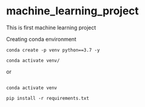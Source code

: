# machine_learning_project

This is first machine learning project

Creating conda environment

```
conda create -p venv python==3.7 -y
```

```
conda activate venv/
```

or

```

conda activate venv
```

```
pip install -r requirements.txt
```
